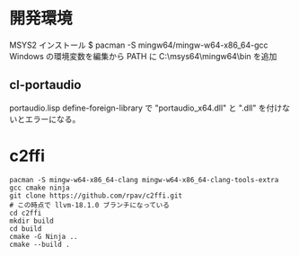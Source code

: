 # 開発環境

MSYS2 インストール
$ pacman -S mingw64/mingw-w64-x86_64-gcc
Windows の環境変数を編集から PATH に C:\msys64\mingw64\bin を追加

## cl-portaudio

portaudio.lisp
define-foreign-library で "portaudio_x64.dll" と ".dll" を付けないとエラーになる。

# c2ffi

```
pacman -S mingw-w64-x86_64-clang mingw-w64-x86_64-clang-tools-extra gcc cmake ninja
git clone https://github.com/rpav/c2ffi.git
# この時点で llvm-18.1.0 ブランチになっている
cd c2ffi
mkdir build
cd build
cmake -G Ninja ..
cmake --build .
```
